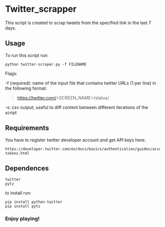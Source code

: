 # Twitter_scrapper

This script is created to scrap tweets from the specified link in the last 7 days.

## Usage
To run this script run:

    python twitter-scraper.py -f FILENAME
  
Flags:
  
  -f (required): name of the input file that contains twitter URLs (1 per line) in the following format: 
  
  > https://twitter.com/<SCREEN_NAME>/status/<ID>
  
  -s: csv output; useful to diff content between different iterations of the script
  
## Requirements
You have to register twitter developer account and get API keys here: 
  
    https://developer.twitter.com/en/docs/basics/authentication/guides/access-tokens.html
    
## Dependences

    twitter
    pytz
to install run: 
    
    pip install python-twitter
    pip install pytz

### Enjoy playing!
    
 
